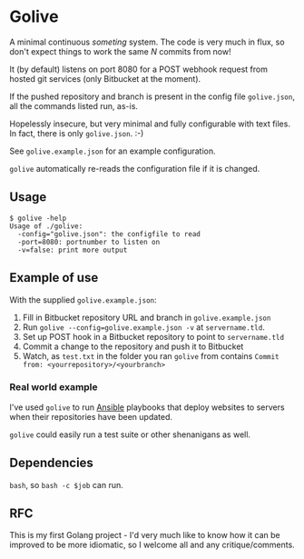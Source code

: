 # Golive

A minimal continuous *someting* system. The code is very much in flux, so don't
expect things to work the same *N* commits from now!

It (by default) listens on port 8080 for a POST webhook request from hosted git
services (only Bitbucket at the moment).

If the pushed repository and branch is present in the config file `golive.json`,
all the commands listed run, as-is.

Hopelessly insecure, but very minimal and fully configurable with text files.
In fact, there is only `golive.json`. :-)

See `golive.example.json` for an example configuration.

`golive` automatically re-reads the configuration file if it is changed.

## Usage

    $ golive -help
    Usage of ./golive:
      -config="golive.json": the configfile to read
      -port=8080: portnumber to listen on
      -v=false: print more output

## Example of use

With the supplied `golive.example.json`:

 1. Fill in Bitbucket repository URL and branch in `golive.example.json`
 2. Run `golive --config=golive.example.json -v` at `servername.tld`.
 3. Set up POST hook in a Bitbucket repository to point to `servername.tld`
 4. Commit a change to the repository and push it to Bitbucket
 5. Watch, as `test.txt` in the folder you ran `golive` from contains
    `Commit from: <yourrepository>/<yourbranch>`

### Real world example

I've used `golive` to run [Ansible](http://www.ansible.com) playbooks that
deploy websites to servers when their repositories have been updated.

`golive` could easily run a test suite or other shenanigans as well.

## Dependencies

`bash`, so `bash -c $job` can run.

## RFC

This is my first Golang project - I'd very much like to know how it can be
improved to be more idiomatic, so I welcome all and any critique/comments.
